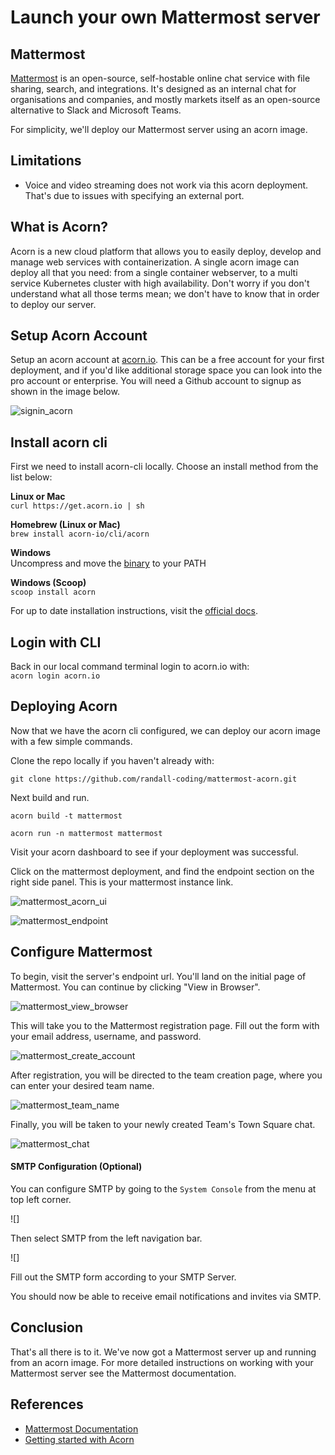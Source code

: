 # Launch your own Mattermost server

## Mattermost
[Mattermost](https://mattermost.com/) is an open-source, self-hostable online chat service with file sharing, search, and integrations. It's designed as an internal chat for organisations and companies, and mostly markets itself as an open-source alternative to Slack and Microsoft Teams.

For simplicity, we'll deploy our Mattermost server using an acorn image.

## Limitations 
* Voice and video streaming does not work via this acorn deployment.  That's due to issues with specifying an external port.

## What is Acorn?
Acorn is a new cloud platform that allows you to easily deploy, develop and manage web services with containerization.  A single acorn image can deploy all that you need: from a single container webserver, to a multi service Kubernetes cluster with high availability.  Don't worry if you don't understand what all those terms mean; we don't have to know that in order to deploy our server.

## Setup Acorn Account
Setup an acorn account at [acorn.io](https://acorn.io).  This can be a free account for your first deployment, and if you'd like additional storage space you can look into the pro account or enterprise.  You will need a Github account to signup as shown in the image below.

![signin_acorn](https://github.com/randall-coding/opensupports-docker/assets/39175191/d46815fb-d2d5-42cd-b93d-41ca541a63bd)

## Install acorn cli 
First we need to install acorn-cli locally.  Choose an install method from the list below:

**Linux or Mac** <br>
`curl https://get.acorn.io | sh`

**Homebrew (Linux or Mac)** <br>
`brew install acorn-io/cli/acorn`

**Windows** <br> 
Uncompress and move the [binary](https://cdn.acrn.io/cli/default_windows_amd64_v1/acorn.exe) to your PATH

**Windows (Scoop)** <br>
`scoop install acorn`

For up to date installation instructions, visit the [official docs](https://runtime-docs.acorn.io/installation/installing).

## Login with CLI
Back in our local command terminal login to acorn.io with: <br>
`acorn login acorn.io` 

## Deploying Acorn
Now that we have the acorn cli configured, we can deploy our acorn image with a few simple commands.

Clone the repo locally if you haven't already with:

`git clone https://github.com/randall-coding/mattermost-acorn.git`

Next build and run.

`acorn build -t mattermost`

`acorn run -n mattermost mattermost`

Visit your acorn dashboard to see if your deployment was successful.

Click on the mattermost deployment, and find the endpoint section on the right side panel.  This is your mattermost instance link.

![mattermost_acorn_ui](https://github.com/randall-coding/mattermost-acorn/assets/39175191/7094f1dc-2304-43d5-ba0e-5c260b4ba009)

![mattermost_endpoint](https://github.com/randall-coding/mattermost-acorn/assets/39175191/fee17478-bfe5-45bc-b807-94d8724c1a70)

## Configure Mattermost

To begin, visit the server's endpoint url. You'll land on the initial page of Mattermost. You can continue by clicking "View in Browser".

![mattermost_view_browser](https://github.com/randall-coding/mattermost-acorn/assets/39175191/234569ca-44cb-4259-ba51-df884f0f8586)

This will take you to the Mattermost registration page.  Fill out the form with your email address, username, and password.

![mattermost_create_account](https://github.com/randall-coding/mattermost-acorn/assets/39175191/c83ab444-3f6e-4470-b1ac-2730b370b869)

After registration, you will be directed to the team creation page, where you can enter your desired team name.

![mattermost_team_name](https://github.com/randall-coding/mattermost-acorn/assets/39175191/a6501d1d-c280-4854-b058-fcb894c6ad67)

Finally, you will be taken to your newly created Team's Town Square chat.

![mattermost_chat](https://github.com/randall-coding/mattermost-acorn/assets/39175191/472f614d-6e27-46f8-9936-6ab6b89799c2)

#### SMTP Configuration (Optional)

You can configure SMTP by going to the `System Console` from the menu at top left corner.

![]

Then select SMTP from the left navigation bar.

![]

Fill out the SMTP form according to your SMTP Server.

You should now be able to receive email notifications and invites via SMTP.

## Conclusion
That's all there is to it.  We've now got a Mattermost server up and running from an acorn image.
For more detailed instructions on working with your Mattermost server see the Mattermost documentation.

## References
* [Mattermost Documentation](https://docs.mattermost.com/)
* [Getting started with Acorn](https://docs.acorn.io/getting-started)
